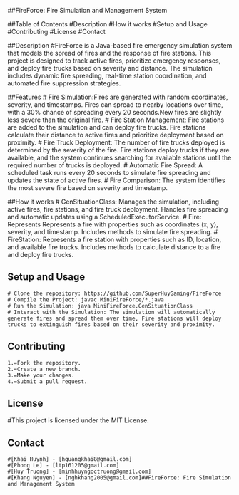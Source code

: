 ##FireForce: Fire Simulation and Management System

##Table of Contents
    #Description
    #How it works
    #Setup and Usage
    #Contributing
    #License
    #Contact


##Description
#FireForce is a Java-based fire emergency simulation system that models the spread of fires and the response of fire stations. This project is designed to track active fires, prioritize emergency responses, and deploy fire trucks based on severity and distance. The simulation includes dynamic fire spreading, real-time station coordination, and automated fire suppression strategies.

##Features
    # Fire Simulation:Fires are generated with random coordinates, severity, and timestamps. Fires can spread to nearby locations over time, with a 30% chance of spreading every 20 seconds.New fires are slightly less severe than the original fire.
    # Fire Station Management: Fire stations are added to the simulation and can deploy fire trucks. Fire stations calculate their distance to active fires and prioritize deployment based on proximity.
    # Fire Truck Deployment: The number of fire trucks deployed is determined by the severity of the fire. Fire stations deploy trucks if they are available, and the system continues searching for available stations until the required number of trucks is deployed.
    # Automatic Fire Spread: A scheduled task runs every 20 seconds to simulate fire spreading and updates the state of active fires.
    # Fire Comparison: The system identifies the most severe fire based on severity and timestamp.

##How it works
    # GenSituationClass: Manages the simulation, including active fires, fire stations, and fire truck deployment. Handles fire spreading and automatic updates using a ScheduledExecutorService.
    # Fire: Represents Represents a fire with properties such as coordinates (x, y), severity, and timestamp. Includes methods to simulate fire spreading.
    # FireStation: Represents a fire station with properties such as ID, location, and available fire trucks. Includes methods to calculate distance to a fire and deploy fire trucks.

## Setup and Usage
    # Clone the repository: https://github.com/SuperHuyGaming/FireForce
    # Compile the Project: javac MiniFireForce/*.java
    # Run the Simulation: java MiniFireForce.GenSituationClass
    # Interact with the Simulation: The simulation will automatically generate fires and spread them over time, Fire stations will deploy trucks to extinguish fires based on their severity and proximity.


## Contributing
    1.=Fork the repository.
    2.=Create a new branch.
    3.=Make your changes.
    4.=Submit a pull request.

## License
#This project is licensed under the MIT License.

## Contact
    #[Khai Huynh] - [hquangkhai8@gmail.com]
    #[Phong Le] - [ltp161205@gmail.com]
    #[Huy Truong] - [minhhuyngoctruong@gmail.com]
    #[Khang Nguyen] - [nghkhang2005@gmail.com]##FireForce: Fire Simulation and Management System

